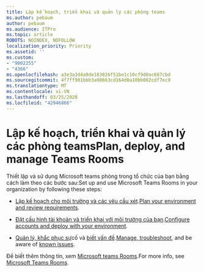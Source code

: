 ```yaml
---
title: Lập kế hoạch, triển khai và quản lý các phòng teams
ms.author: pebaum
author: pebaum
ms.audience: ITPro
ms.topic: article
ROBOTS: NOINDEX, NOFOLLOW
localization_priority: Priority
ms.assetid: ''
ms.custom:
- "9002255"
- "4366"
ms.openlocfilehash: a3e3a3d4a9de183826f51be1c10cf9d0ac687cbd
ms.sourcegitcommit: 4f7ff981bbb3a98663cd164d0a10bb082cdf7ec9
ms.translationtype: MT
ms.contentlocale: vi-VN
ms.lasthandoff: 03/25/2020
ms.locfileid: "42946866"
---
```

# <a name="plan-deploy-and-manage-teams-rooms"></a><span data-ttu-id="b29e4-102">Lập kế hoạch, triển khai và quản lý các phòng teams</span><span class="sxs-lookup"><span data-stu-id="b29e4-102">Plan, deploy, and manage Teams Rooms</span></span>

<span data-ttu-id="b29e4-103">Thiết lập và sử dụng Microsoft teams phòng trong tổ chức của bạn bằng cách làm theo các bước sau:</span><span class="sxs-lookup"><span data-stu-id="b29e4-103">Set up and use Microsoft Teams Rooms in your organization by following these steps:</span></span> 

- <span data-ttu-id="b29e4-104">[Lập kế hoạch cho môi trường và các yêu cầu xét](https://docs.microsoft.com/microsoftteams/rooms/rooms-plan).</span><span class="sxs-lookup"><span data-stu-id="b29e4-104">[Plan your environment and review requirements](https://docs.microsoft.com/microsoftteams/rooms/rooms-plan).</span></span>

- <span data-ttu-id="b29e4-105">[Đặt cấu hình tài khoản và triển khai với môi trường của bạn](https://docs.microsoft.com/microsoftteams/rooms/rooms-deploy).</span><span class="sxs-lookup"><span data-stu-id="b29e4-105">[Configure accounts and deploy with your environment](https://docs.microsoft.com/microsoftteams/rooms/rooms-deploy).</span></span>

- <span data-ttu-id="b29e4-106">[Quản lý, khắc phục sự](https://docs.microsoft.com/microsoftteams/rooms/rooms-manage#troubleshooting)cố và [biết vấn đề](https://docs.microsoft.com/microsoftteams/rooms/known-issues).</span><span class="sxs-lookup"><span data-stu-id="b29e4-106">[Manage, troubleshoot](https://docs.microsoft.com/microsoftteams/rooms/rooms-manage#troubleshooting), and be aware of [known issues](https://docs.microsoft.com/microsoftteams/rooms/known-issues).</span></span> 

<span data-ttu-id="b29e4-107">Để biết thêm thông tin, xem [Microsoft teams Rooms](https://docs.microsoft.com/microsoftteams/rooms/).</span><span class="sxs-lookup"><span data-stu-id="b29e4-107">For more info, see [Microsoft Teams Rooms](https://docs.microsoft.com/microsoftteams/rooms/).</span></span>
